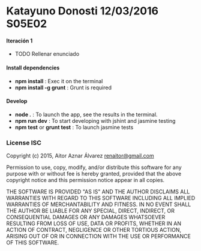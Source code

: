 Katayuno Donosti 12/03/2016 S05E02
===================

#### Iteración 1
* TODO Rellenar enunciado

#### Install dependencies
* **npm install** : Exec it on the terminal
* **npm install -g grunt** : Grunt is required

#### Develop
* **node .** : To launch the app, see the results in the terminal.
* **npm run dev** : To start developing with jshint and jasmine testing
* **npm test** or **grunt test** : To launch jasmine tests


### License ISC

Copyright (c) 2015, Aitor Aznar Álvarez renaitor@gmail.com

Permission to use, copy, modify, and/or distribute this software for any
purpose with or without fee is hereby granted, provided that the above
copyright notice and this permission notice appear in all copies.

THE SOFTWARE IS PROVIDED "AS IS" AND THE AUTHOR DISCLAIMS ALL WARRANTIES
WITH REGARD TO THIS SOFTWARE INCLUDING ALL IMPLIED WARRANTIES OF
MERCHANTABILITY AND FITNESS. IN NO EVENT SHALL THE AUTHOR BE LIABLE FOR
ANY SPECIAL, DIRECT, INDIRECT, OR CONSEQUENTIAL DAMAGES OR ANY DAMAGES
WHATSOEVER RESULTING FROM LOSS OF USE, DATA OR PROFITS, WHETHER IN AN
ACTION OF CONTRACT, NEGLIGENCE OR OTHER TORTIOUS ACTION, ARISING OUT OF
OR IN CONNECTION WITH THE USE OR PERFORMANCE OF THIS SOFTWARE.
